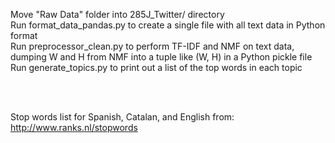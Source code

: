 Move "Raw Data" folder into 285J_Twitter/ directory <br>
Run format_data_pandas.py to create a single file with all text data in Python format <br>
Run preprocessor_clean.py to perform TF-IDF and NMF on text data, dumping W and H from NMF into a tuple like (W, H) in a Python pickle file <br>
Run generate_topics.py to print out a list of the top words in each topic

<br><br>

Stop words list for Spanish, Catalan, and English from:
http://www.ranks.nl/stopwords
